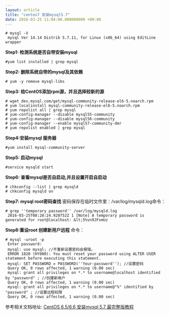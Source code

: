 ```yaml
---
layout: article
title: "centos7 安装mysql5.7"
date: 2016-03-25 11:04:00.000000000 +09:00
---
```


    # mysql -V
     mysql Ver 14.14 Distrib 5.7.11, for Linux (x86_64) using EditLine wrapper

**Step1: 检测系统是否自带安装mysql**

    #yum list installed | grep mysql

**Step2: 删除系统自带的mysql及其依赖**

    # yum -y remove mysql-libs

**Step3: 给CentOS添加rpm源，并且选择较新的源**

    # wget dev.mysql.com/get/mysql-community-release-el6-5.noarch.rpm
    # yum localinstall mysql-community-release-el6-5.noarch.rpm
    # yum repolist all | grep mysql
    # yum-config-manager --disable mysql55-community
    # yum-config-manager --disable mysql56-community
    # yum-config-manager --enable mysql57-community-dmr
    # yum repolist enabled | grep mysql
**Step4:安装mysql 服务器**

    #yum install mysql-community-server

**Step5: 启动mysql**

    #service mysqld start

**Step6: 查看mysql是否自启动,并且设置开启自启动**

    # chkconfig --list | grep mysqld
    # chkconfig mysqld on

**Step7: mysql root密码查找**
密码保存在临时文件里：/var/log/mysqld.log命令：

    # grep ''temporary password'' /var/log/mysqld.log
     2016-03-25T08:28:24.920752Z 1 [Note] A temporary password is generated for root@localhost: &lt;5%vn9JFxmUz

**Step8:重设root 创建新用户远程**
命令：

    # mysql -uroot -p
     Enter password:
     mysql: use mysql; //不重新设置密码会报错。
     ERROR 1820 (HY000): You must reset your password using ALTER USER statement before executing this statement.
     mysql: SET PASSWORD = PASSWORD(''Your-password''); //设置密码
     Query OK, 0 rows affected, 1 warning (0.00 sec)
     mysql: grant all privileges on *.* to username@localhost identified by "password" ; //创建新用户
     Query OK, 0 rows affected, 1 warning (0.00 sec)
     mysql: grant all privileges on *.* to username@"%" identified by "password" ; //设置远程权限
     Query OK, 0 rows affected, 1 warning (0.00 sec)

参考相关文档地址:
<a href="https://segmentfault.com/a/1190000003049498" target="_blank">CentOS 6.5/6.6 安装mysql 5.7 最完整版教程</a>






